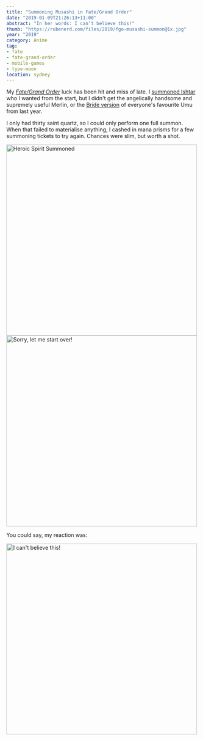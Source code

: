 ```yaml
---
title: "Summoning Musashi in Fate/Grand Order"
date: "2019-01-09T21:26:13+11:00"
abstract: "In her words: I can’t believe this!"
thumb: "https://rubenerd.com/files/2019/fgo-musashi-summon@1x.jpg"
year: "2019"
category: Anime
tag:
- fate
- fate-grand-order
- mobile-games
- type-moon
location: sydney
---
```

My *[Fate/Grand Order]* luck has been hit and miss of late. I [summoned Ishtar] who I wanted from the start, but I didn't get the angelically handsome and supremely useful Merlin, or the [Bride version] of everyone's favourite Umu from last year.

I only had thirty saint quartz, so I could only perform one full summon. When that failed to materialise anything, I cashed in mana prisms for a few summoning tickets to try again. Chances were slim, but worth a shot.

<p><img src="https://rubenerd.com/files/2019/fgo-musashi-summon@1x.jpg" srcset="https://rubenerd.com/files/2019/fgo-musashi-summon@1x.jpg 1x, https://rubenerd.com/files/2019/fgo-musashi-summon@2x.jpg 2x" alt="Heroic Spirit Summoned" style="width:500px" /><img src="https://rubenerd.com/files/2019/fgo-musashi-cute@1x.jpg" srcset="https://rubenerd.com/files/2019/fgo-musashi-cute@1x.jpg 1x, https://rubenerd.com/files/2019/fgo-musashi-cute@2x.jpg 2x" alt="Sorry, let me start over!" style="width:500px" /></p>

You could say, my reaction was:

<p><img src="https://rubenerd.com/files/2019/fgo-musashi-believe@1x.jpg" srcset="https://rubenerd.com/files/2019/fgo-musashi-believe@1x.jpg 1x, https://rubenerd.com/files/2019/fgo-musashi-believe@2x.jpg 2x" alt="I can't believe this!" style="width:500px" /></p>

[summoned Ishtar]: https://rubenerd.com/fgo-ishtar/
[Fate/Grand Order]: https://fate-go.us/
[Bride version]: https://rubenerd.com/fate-grand-order-nero-fest-2018/

